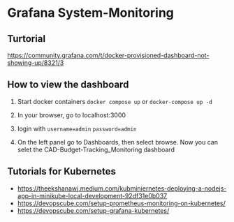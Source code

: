 # Grafana System-Monitoring

## Turtorial
https://community.grafana.com/t/docker-provisioned-dashboard-not-showing-up/8321/3

## How to view the dashboard
1. Start docker containers
```docker compose up``` or ```docker-compose up -d```

2. In your browser, go to localhost:3000

3. login with
```username=admin```
```password=admin```

4. On the left panel go to Dashboards, then select browse. Now you can selet the CAD-Budget-Tracking_Monitoring dashboard

## Tutorials for Kubernetes
- https://theekshanawj.medium.com/kubminiernetes-deploying-a-nodejs-app-in-minikube-local-development-92df31e0b037
- https://devopscube.com/setup-prometheus-monitoring-on-kubernetes/
- https://devopscube.com/setup-grafana-kubernetes/